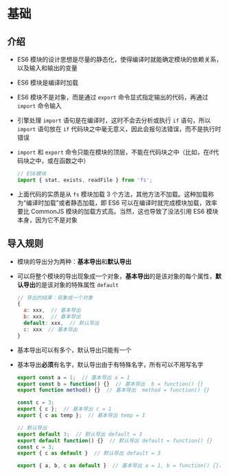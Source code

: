 # 基础

## 介绍

+ ES6 模块的设计思想是尽量的静态化，使得编译时就能确定模块的依赖关系，以及输入和输出的变量

+ ES6 模块是编译时加载

+ ES6 模块不是对象，而是通过 `export` 命令显式指定输出的代码，再通过 `import` 命令输入

+ 引擎处理 `import` 语句是在编译时，这时不会去分析或执行 `if` 语句，所以 `import` 语句放在 `if` 代码块之中毫无意义，因此会报句法错误，而不是执行时错误

+ `import` 和 `export` 命令只能在模块的顶层，不能在代码块之中（比如，在if代码块之中，或在函数之中）

  ```js
  // ES6模块
  import { stat, exists, readFile } from 'fs';
  ```

+ 上面代码的实质是从 `fs` 模块加载 3 个方法，其他方法不加载。这种加载称为“编译时加载”或者静态加载，即 ES6 可以在编译时就完成模块加载，效率要比 CommonJS 模块的加载方式高。当然，这也导致了没法引用 ES6 模块本身，因为它不是对象

## 导入规则

+ 模块的导出分为两种：**基本导出**和**默认导出**

+ 可以将整个模块的导出现象成一个对象，**基本导出**的是该对象的每个属性，**默认导出**的是该对象的特殊属性 `default`

  ```js
  // 导出的结果：现象成一个对象
  {
    a: xxx,  // 基本导出
    b: xxx,  // 基本导出
    default: xxx,  // 默认导出
    c: xxx  // 基本导出
  }
  ```

+ 基本导出可以有多个，默认导出只能有一个

+ 基本导出**必须**有名字，默认导出由于有特殊名字，所有可以不用写名字

  ```js
  export const a = 1;  // 基本导出 a = 1
  export const b = function() {}  // 基本导出  b = function() {}
  export function method() {}  // 基本导出  method = function() {}

  const c = 3;
  export { c };  // 基本导出 c = 1
  export { c as temp };  // 基本导出 temp = 1

  // 默认导出
  export default 3;  // 默认导出 default = 3
  export default function() {}  // 默认导出 default = function() {}
  const c = 3;
  export { c as default }  // 默认导出 default = 3

  export { a, b, c as default }  // 基本导出 a = 1, b = function() {}， 默认导出 default = 3
  ```
